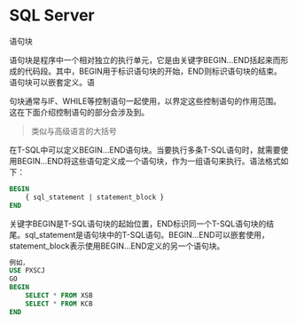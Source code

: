 # SQL Server

语句块

语句块是程序中一个相对独立的执行单元，它是由关键字BEGIN…END括起来而形成的代码段。其中，BEGIN用于标识语句块的开始，END则标识语句块的结束。语句块可以嵌套定义。语

句块通常与IF、WHILE等控制语句一起使用，以界定这些控制语句的作用范围。这在下面介绍控制语句的部分会涉及到。

> 类似与高级语言的大括号

在T-SQL中可以定义BEGIN…END语句块。当要执行多条T-SQL语句时，就需要使用BEGIN…END将这些语句定义成一个语句块，作为一组语句来执行。语法格式如下：
```sql
BEGIN 
	{ sql_statement | statement_block } 
END 
```
关键字BEGIN是T-SQL语句块的起始位置，END标识同一个T-SQL语句块的结尾。sql_statement是语句块中的T-SQL语句。BEGIN…END可以嵌套使用，statement_block表示使用BEGIN…END定义的另一个语句块。
```sql
例如，
USE PXSCJ
GO
BEGIN
	SELECT * FROM XSB
	SELECT * FROM KCB
END
```

